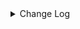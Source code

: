 <details><summary> Change Log </summary>

| Change | Commit | Version |
| --- | --- | --- |
|[Improve] restruct connector common options (#8634)|https://github.com/apache/seatunnel/commit/f3499a6ee|2.3.10|
|[improve] amazon sqs connector update (#8602)|https://github.com/apache/seatunnel/commit/c747e02a9|2.3.10|
|[Feature][Restapi] Allow metrics information to be associated to logical plan nodes (#7786)|https://github.com/apache/seatunnel/commit/6b7c53d03|2.3.9|
|[Feature][Kafka] Support multi-table source read  (#5992)|https://github.com/apache/seatunnel/commit/60104602d|2.3.6|
|[Improve][Common] Introduce new error define rule (#5793)|https://github.com/apache/seatunnel/commit/9d1b2582b|2.3.4|
|[Improve] Remove use `SeaTunnelSink::getConsumedType` method and mark it as deprecated (#5755)|https://github.com/apache/seatunnel/commit/8de740810|2.3.4|
|[Improve] Remove all useless `prepare`, `getProducedType` method (#5741)|https://github.com/apache/seatunnel/commit/ed94fffbb|2.3.4|
|[Improve][Connector-V2] Change `amazonsqs` to `AmazonSqs` as connector identifier (#5742)|https://github.com/apache/seatunnel/commit/245705d0f|2.3.4|
|[Feature] [Connector-V2] Add connector amazonsqs (#5367)|https://github.com/apache/seatunnel/commit/7f75a8eaf|2.3.4|

</details>
